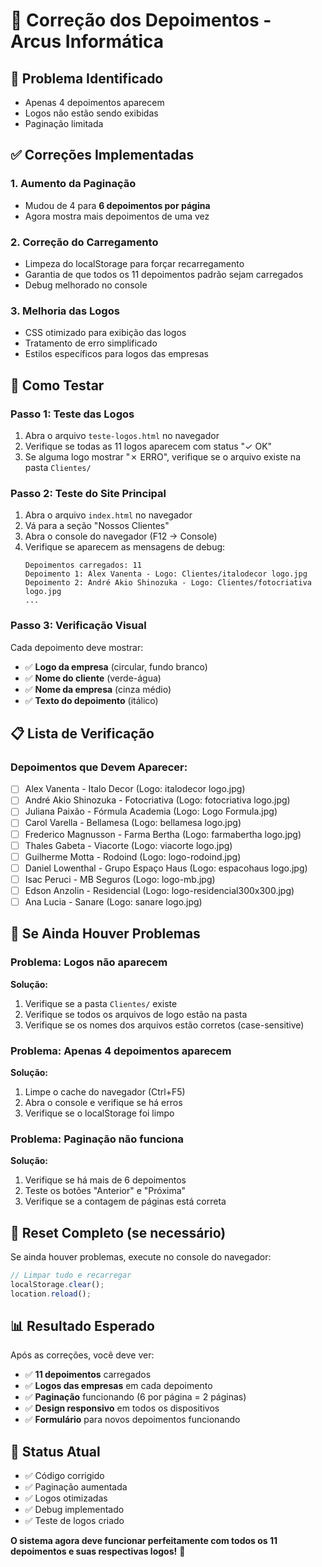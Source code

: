# 🔧 Correção dos Depoimentos - Arcus Informática

## 🚨 **Problema Identificado**
- Apenas 4 depoimentos aparecem
- Logos não estão sendo exibidas
- Paginação limitada

## ✅ **Correções Implementadas**

### 1. **Aumento da Paginação**
- Mudou de 4 para **6 depoimentos por página**
- Agora mostra mais depoimentos de uma vez

### 2. **Correção do Carregamento**
- Limpeza do localStorage para forçar recarregamento
- Garantia de que todos os 11 depoimentos padrão sejam carregados
- Debug melhorado no console

### 3. **Melhoria das Logos**
- CSS otimizado para exibição das logos
- Tratamento de erro simplificado
- Estilos específicos para logos das empresas

## 🧪 **Como Testar**

### **Passo 1: Teste das Logos**
1. Abra o arquivo `teste-logos.html` no navegador
2. Verifique se todas as 11 logos aparecem com status "✓ OK"
3. Se alguma logo mostrar "✗ ERRO", verifique se o arquivo existe na pasta `Clientes/`

### **Passo 2: Teste do Site Principal**
1. Abra o arquivo `index.html` no navegador
2. Vá para a seção "Nossos Clientes"
3. Abra o console do navegador (F12 → Console)
4. Verifique se aparecem as mensagens de debug:
   ```
   Depoimentos carregados: 11
   Depoimento 1: Alex Vanenta - Logo: Clientes/italodecor logo.jpg
   Depoimento 2: André Akio Shinozuka - Logo: Clientes/fotocriativa logo.jpg
   ...
   ```

### **Passo 3: Verificação Visual**
Cada depoimento deve mostrar:
- ✅ **Logo da empresa** (circular, fundo branco)
- ✅ **Nome do cliente** (verde-água)
- ✅ **Nome da empresa** (cinza médio)
- ✅ **Texto do depoimento** (itálico)

## 📋 **Lista de Verificação**

### **Depoimentos que Devem Aparecer:**
- [ ] Alex Vanenta - Italo Decor (Logo: italodecor logo.jpg)
- [ ] André Akio Shinozuka - Fotocriativa (Logo: fotocriativa logo.jpg)
- [ ] Juliana Paixão - Fórmula Academia (Logo: Logo Formula.jpg)
- [ ] Carol Varella - Bellamesa (Logo: bellamesa logo.jpg)
- [ ] Frederico Magnusson - Farma Bertha (Logo: farmabertha logo.jpg)
- [ ] Thales Gabeta - Viacorte (Logo: viacorte logo.jpg)
- [ ] Guilherme Motta - Rodoind (Logo: logo-rodoind.jpg)
- [ ] Daniel Lowenthal - Grupo Espaço Haus (Logo: espacohaus logo.jpg)
- [ ] Isac Peruci - MB Seguros (Logo: logo-mb.jpg)
- [ ] Edson Anzolin - Residencial (Logo: logo-residencial300x300.jpg)
- [ ] Ana Lucia - Sanare (Logo: sanare logo.jpg)

## 🐛 **Se Ainda Houver Problemas**

### **Problema: Logos não aparecem**
**Solução:**
1. Verifique se a pasta `Clientes/` existe
2. Verifique se todos os arquivos de logo estão na pasta
3. Verifique se os nomes dos arquivos estão corretos (case-sensitive)

### **Problema: Apenas 4 depoimentos aparecem**
**Solução:**
1. Limpe o cache do navegador (Ctrl+F5)
2. Abra o console e verifique se há erros
3. Verifique se o localStorage foi limpo

### **Problema: Paginação não funciona**
**Solução:**
1. Verifique se há mais de 6 depoimentos
2. Teste os botões "Anterior" e "Próxima"
3. Verifique se a contagem de páginas está correta

## 🔄 **Reset Completo (se necessário)**

Se ainda houver problemas, execute no console do navegador:
```javascript
// Limpar tudo e recarregar
localStorage.clear();
location.reload();
```

## 📊 **Resultado Esperado**

Após as correções, você deve ver:
- ✅ **11 depoimentos** carregados
- ✅ **Logos das empresas** em cada depoimento
- ✅ **Paginação** funcionando (6 por página = 2 páginas)
- ✅ **Design responsivo** em todos os dispositivos
- ✅ **Formulário** para novos depoimentos funcionando

## 🎉 **Status Atual**

- ✅ Código corrigido
- ✅ Paginação aumentada
- ✅ Logos otimizadas
- ✅ Debug implementado
- ✅ Teste de logos criado

**O sistema agora deve funcionar perfeitamente com todos os 11 depoimentos e suas respectivas logos!** 🚀
